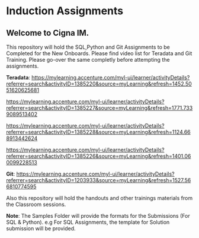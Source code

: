 
Induction Assignments
==============

Welcome to Cigna IM.
----------------

This repository will hold the SQL,Python and Git Assignments to be Completed for the New Onboards. Please find video list for Teradata and Git Training. Please go-over the same completly before attempting the assignments.

**Teradata**: 
https://mylearning.accenture.com/myl-ui/learner/activityDetails?referrer=search&activityID=1385220&source=myLearning&refresh=1452.5051620625681

https://mylearning.accenture.com/myl-ui/learner/activityDetails?referrer=search&activityID=1385227&source=myLearning&refresh=1771.7339089513402

https://mylearning.accenture.com/myl-ui/learner/activityDetails?referrer=search&activityID=1385228&source=myLearning&refresh=1124.668913442624

https://mylearning.accenture.com/myl-ui/learner/activityDetails?referrer=search&activityID=1385226&source=myLearning&refresh=1401.060099228513

**Git**:
https://mylearning.accenture.com/myl-ui/learner/activityDetails?referrer=search&activityID=1203933&source=myLearning&refresh=1527.566810774595


Also this repository will hold the handouts and other trainings materials from the Classroom sessions.
 

**Note**:
The Samples Folder will provide the formats for the Submissions (For SQL & Python). 
e.g For SQL Assignments, the template for Solution submission will be provided. 

